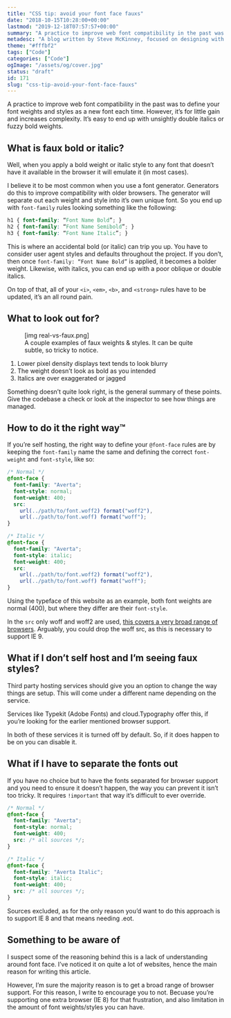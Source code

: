 ```yaml
---
title: "CSS tip: avoid your font face fauxs"
date: "2018-10-15T10:28:00+00:00"
lastmod: "2019-12-18T07:57:57+00:00"
summary: "A practice to improve web font compatibility in the past was to define your font weights and styles as a new font each time. However, it’s for little gain and increases complexity. It’s easy to end up with unsightly double italics or fuzzy bold weights."
metadesc: "A blog written by Steve McKinney, focused on designing with Illustrator and writing maintainable CSS."
theme: "#fffbf2"
tags: ["Code"]
categories: ["Code"]
ogImage: "/assets/og/cover.jpg"
status: "draft"
id: 171
slug: "css-tip-avoid-your-font-face-fauxs"
---
```


A practice to improve web font compatibility in the past was to define your font weights and styles as a new font each time. However, it’s for little gain and increases complexity. It’s easy to end up with unsightly double italics or fuzzy bold weights.

## What is faux bold or italic?
Well, when you apply a bold weight or italic style to any font that doesn’t have it available in the browser it will emulate it (in most cases).

I believe it to be most common when you use a font generator. Generators do this to improve compatibility with older browsers. The generator will separate out each weight and style into it’s own unique font. So you end up with `font-family` rules looking something like the following:

```css
h1 { font-family: “Font Name Bold”; }
h2 { font-family: “Font Name Semibold”; }
h3 { font-family: “Font Name Italic”; }
```

This is where an accidental bold (or italic) can trip you up. You have to consider user agent styles and defaults throughout the project. If you don’t, then once `font-family: “Font Name Bold”` is applied, it becomes a bolder weight. Likewise, with italics, you can end up with a poor oblique or double italics.

On top of that, all of your `<i>`, `<em>`, `<b>`, and `<strong>` rules have to be updated, it’s an all round pain.

## What to look out for?
<figure>
[img real-vs-faux.png]
<figcaption>A couple examples of faux weights & styles. It can be quite subtle, so tricky to notice.</figcaption>
</figure>

1. Lower pixel density displays text tends to look blurry
2. The weight doesn’t look as bold as you intended 
3. Italics are over exaggerated or jagged

Something doesn’t quite look right, is the general summary of these points. Give the codebase a check or look at the inspector to see how things are managed.

## How to do it the right way™
If you’re self hosting, the right way to define your `@font-face` rules are by keeping the `font-family` name the same and defining the correct `font-weight` and `font-style`, like so:

```css
/* Normal */
@font-face {
  font-family: "Averta";
  font-style: normal;
  font-weight: 400;
  src: 
    url(../path/to/font.woff2) format("woff2"),
    url(../path/to/font.woff) format("woff");
}

/* Italic */
@font-face {
  font-family: "Averta";
  font-style: italic;
  font-weight: 400;
  src: 
    url(../path/to/font.woff2) format("woff2"),
    url(../path/to/font.woff) format("woff");
}
```

Using the typeface of this website as an example, both font weights are normal (400), but where they differ are their `font-style`. 

In the `src` only woff and woff2 are used, [this covers a very broad range of browsers](https://caniuse.com/#search=woff). Arguably, you could drop the woff src, as this is necessary to support IE 9.

## What if I don’t self host and I’m seeing faux styles?
Third party hosting services should give you an option to change the way things are setup. This will come under a different name depending on the service. 

Services like Typekit (Adobe Fonts) and cloud.Typography offer this, if you’re looking for the earlier mentioned browser support. 

In both of these services it is turned off by default. So, if it does happen to be on you can disable it.

## What if I have to separate the fonts out
If you have no choice but to have the fonts separated for browser support and you need to ensure it doesn’t happen, the way you can prevent it isn’t too tricky. It requires `!important` that way it’s difficult to ever override.

```css
/* Normal */
@font-face {
  font-family: "Averta";
  font-style: normal;
  font-weight: 400;
  src: /* all sources */;
}

/* Italic */
@font-face {
  font-family: "Averta Italic";
  font-style: italic;
  font-weight: 400;
  src: /* all sources */;
}
```

Sources excluded, as for the only reason you’d want to do this approach is to support IE 8 and that means needing .eot.

## Something to be aware of 
I suspect some of the reasoning behind this is a lack of understanding around font face. I’ve noticed it on quite a lot of websites, hence the main reason for writing this article.

However, I’m sure the majority reason is to get a broad range of browser support. For this reason, I write to encourage you to not. Becuase you’re supporting one extra browser (IE 8) for that frustration, and also limitation in the amount of font weights/styles you can have.


